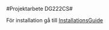 #Projektarbete DG222CS#

För installation gå till
[InstallationsGuide](documents/InstallationGuide.md)
